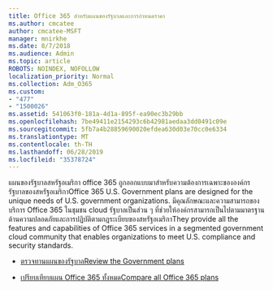 ```yaml
---
title: Office 365 สำหรับแผนของรัฐบาลและการกำหนดราคา
ms.author: cmcatee
author: cmcatee-MSFT
manager: mnirkhe
ms.date: 8/7/2018
ms.audience: Admin
ms.topic: article
ROBOTS: NOINDEX, NOFOLLOW
localization_priority: Normal
ms.collection: Adm_O365
ms.custom:
- "477"
- "1500026"
ms.assetid: 541063f0-181a-4d1a-895f-ea90ec3b29bb
ms.openlocfilehash: 7be49411e2154293c6b42981aedaa3dd0491c09e
ms.sourcegitcommit: 5fb7a4b28859690020efdea630d03e70cc0e6334
ms.translationtype: MT
ms.contentlocale: th-TH
ms.lasthandoff: 06/28/2019
ms.locfileid: "35378724"
---
```

<span data-ttu-id="ebc58-102">แผนของรัฐบาลสหรัฐอเมริกา office 365 ถูกออกแบบมาสำหรับความต้องการเฉพาะขององค์กรรัฐบาลของสหรัฐอเมริกา</span><span class="sxs-lookup"><span data-stu-id="ebc58-102">Office 365 U.S. Government plans are designed for the unique needs of U.S. government organizations.</span></span> <span data-ttu-id="ebc58-103">มีคุณลักษณะและความสามารถของบริการ Office 365 ในชุมชน cloud รัฐบาลเป็นส่วน ๆ ที่ช่วยให้องค์กรสามารถเป็นไปตามมาตรฐานด้านความปลอดภัยและการปฏิบัติตามกฎระเบียบของสหรัฐอเมริกา</span><span class="sxs-lookup"><span data-stu-id="ebc58-103">They provide all the features and capabilities of Office 365 services in a segmented government cloud community that enables organizations to meet U.S. compliance and security standards.</span></span>
  
- [<span data-ttu-id="ebc58-104">ตรวจทานแผนของรัฐบาล</span><span class="sxs-lookup"><span data-stu-id="ebc58-104">Review the Government plans</span></span>](https://products.office.com/government/compare-office-365-government-plans)

- [<span data-ttu-id="ebc58-105">เปรียบเทียบแผน Office 365 ทั้งหมด</span><span class="sxs-lookup"><span data-stu-id="ebc58-105">Compare all Office 365 plans</span></span>](https://products.office.com/business/compare-more-office-365-for-business-plans)
